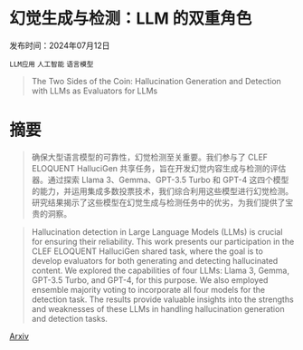 # 幻觉生成与检测：LLM 的双重角色

发布时间：2024年07月12日

`LLM应用` `人工智能` `语言模型`

> The Two Sides of the Coin: Hallucination Generation and Detection with LLMs as Evaluators for LLMs

# 摘要

> 确保大型语言模型的可靠性，幻觉检测至关重要。我们参与了 CLEF ELOQUENT HalluciGen 共享任务，旨在开发幻觉内容生成与检测的评估器。通过探索 Llama 3、Gemma、GPT-3.5 Turbo 和 GPT-4 这四个模型的能力，并运用集成多数投票技术，我们综合利用这些模型进行幻觉检测。研究结果揭示了这些模型在幻觉生成与检测任务中的优劣，为我们提供了宝贵的洞察。

> Hallucination detection in Large Language Models (LLMs) is crucial for ensuring their reliability. This work presents our participation in the CLEF ELOQUENT HalluciGen shared task, where the goal is to develop evaluators for both generating and detecting hallucinated content. We explored the capabilities of four LLMs: Llama 3, Gemma, GPT-3.5 Turbo, and GPT-4, for this purpose. We also employed ensemble majority voting to incorporate all four models for the detection task. The results provide valuable insights into the strengths and weaknesses of these LLMs in handling hallucination generation and detection tasks.

[Arxiv](https://arxiv.org/abs/2407.09152)